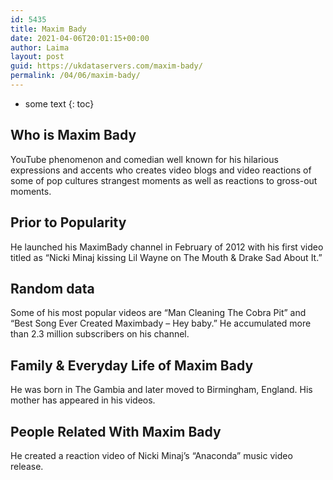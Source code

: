 ```yaml
---
id: 5435
title: Maxim Bady
date: 2021-04-06T20:01:15+00:00
author: Laima
layout: post
guid: https://ukdataservers.com/maxim-bady/
permalink: /04/06/maxim-bady/
---
```


* some text
{: toc}


## Who is Maxim Bady
                  
                  
                  
YouTube phenomenon and comedian well known for his hilarious expressions and accents who creates video blogs and video reactions of some of pop cultures strangest moments as well as reactions to gross-out moments.
                  
              
            
              
            
                
                
                
## Prior to Popularity
                  
                  
                  
He launched his MaximBady channel in February of 2012 with his first video titled as &#8220;Nicki Minaj kissing Lil Wayne on The Mouth & Drake Sad About It.&#8221;
                  
              
            
              
            
                
                
                
## Random data
                  
                  
                  
Some of his most popular videos are &#8220;Man Cleaning The Cobra Pit&#8221; and &#8220;Best Song Ever Created Maximbady &#8211; Hey baby.&#8221; He accumulated more than 2.3 million subscribers on his channel.
                  
              
            
              
            
                
                
                
## Family & Everyday Life of Maxim Bady
                  
                  
                  
He was born in The Gambia and later moved to Birmingham, England. His mother has appeared in his videos.
                  
              
            
              
            
                
                
                
## People Related With Maxim Bady
                  
                  
                  
He created a reaction video of Nicki Minaj&#8217;s &#8220;Anaconda&#8221; music video release.
                  
              
            
              
            
                
              
            
              
              
            
            
              
            
          
          
          